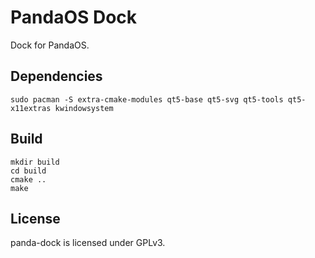 # PandaOS Dock

Dock for PandaOS.

## Dependencies

```shell
sudo pacman -S extra-cmake-modules qt5-base qt5-svg qt5-tools qt5-x11extras kwindowsystem
```

## Build

```shell
mkdir build
cd build
cmake ..
make
```

## License

panda-dock is licensed under GPLv3.

